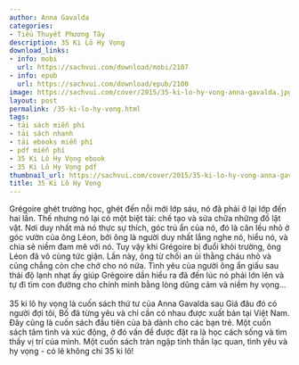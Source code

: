 ```yaml
---
author: Anna Gavalda
categories:
- Tiểu Thuyết Phương Tây
description: 35 Ki Lô Hy Vọng
download_links:
- info: mobi
  url: https://sachvui.com/download/mobi/2107
- info: epub
  url: https://sachvui.com/download/epub/2108
image: https://sachvui.com/cover/2015/35-ki-lo-hy-vong-anna-gavalda.jpg
layout: post
permalink: /35-ki-lo-hy-vong.html
tags:
- tải sách miễn phí
- tải sách nhanh
- tải ebooks miễn phí
- pdf miễn phí
- 35 Ki Lô Hy Vọng ebook
- 35 Ki Lô Hy Vọng pdf
thumbnail_url: https://sachvui.com/cover/2015/35-ki-lo-hy-vong-anna-gavalda.jpg
title: 35 Ki Lô Hy Vọng
---
```


 <div class="item-desc text-justify"> <p>Grégoire ghét trường học, ghét đến nỗi mới lớp sáu, nó đã phải ở lại lớp đến hai lần. Thế nhưng nó lại có một biệt tài: chế tạo và sửa chữa những đồ lặt vặt. Nơi duy nhất mà nó thực sự thích, góc trú ẩn của nó, đó là căn lều nhỏ ở góc vườn của ông Léon, bởi ông là người duy nhất lắng nghe nó, hiểu nó, và chia sẻ niềm đam mê với nó. Tuy vậy khi Grégoire bị đuổi khỏi trường, ông Léon đã vô cùng tức giận. Lần này, ông từ chối an ủi thằng cháu nhỏ và cũng chẳng còn che chở cho nó nữa. Tình yêu của người ông ẩn giấu sau thái độ lạnh nhạt ấy giúp Grégoire dần hiểu ra đã đến lúc nó phải lớn lên và tự đi tìm con đường cho chính mình bằng lòng dũng cảm và niềm hy vọng...<br><br>35 ki lô hy vọng là cuốn sách thứ tư của Anna Gavalda sau Giá đâu đó có người đợi tôi, Bố đã từng yêu và chỉ cần có nhau được xuất bản tại Việt Nam. Đây cũng là cuốn sách đầu tiên của bà dành cho các bạn trẻ. Một cuốn sách tâm tình và xúc động, ở đó vấn đề được đặt ra là học cách sống và tìm thấy vị trí của mình. Một cuốn sách tràn ngập tinh thần lạc quan, tình yêu và hy vọng - có lẽ không chỉ 35 ki lô!</p> </div>